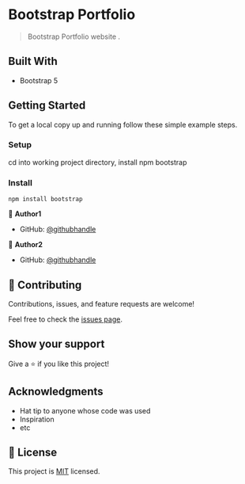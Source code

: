 #   Bootstrap Portfolio

> Bootstrap Portfolio website .


## Built With

- Bootstrap 5


## Getting Started
To get a local copy up and running follow these simple example steps.

### Setup
cd into working project directory, install npm bootstrap

### Install
```npm install bootstrap```


👤 **Author1**

- GitHub: [@githubhandle](https://github.com/Alabi12)



👤 **Author2**

- GitHub: [@githubhandle](https://github.com/serengia)

## 🤝 Contributing

Contributions, issues, and feature requests are welcome!

Feel free to check the [issues page](../../issues/).

## Show your support

Give a ⭐️ if you like this project!

## Acknowledgments

- Hat tip to anyone whose code was used
- Inspiration
- etc

## 📝 License

This project is [MIT](https://choosealicense.com/licenses/mit/) licensed.

